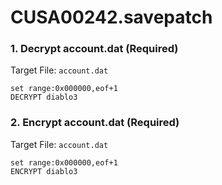 # CUSA00242.savepatch

### 1. Decrypt account.dat (Required)

Target File: `account.dat`

```
set range:0x000000,eof+1
DECRYPT diablo3
```

### 2. Encrypt account.dat (Required)

Target File: `account.dat`

```
set range:0x000000,eof+1
ENCRYPT diablo3
```

